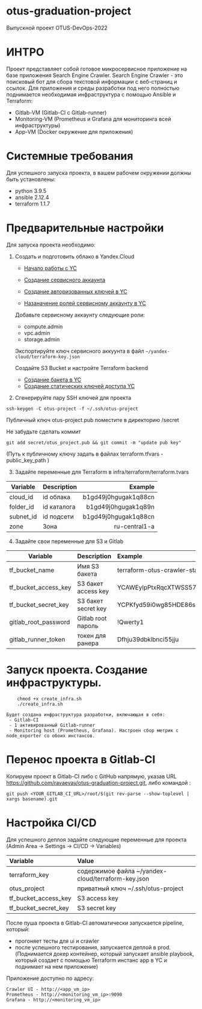 # otus-graduation-project
Выпускной проект OTUS-DevOps-2022

# ИНТРО

Проект представляет собой готовое микросервисное приложение на базе приложения Search Engine Crawler.
Search Engine Crawler - это поисковый бот для сбора текстовой информации с веб-страниц и ссылок.
Для приложения и среды разработки под него полностью поднимается необходимая инфраструктура с помощью Ansible и Terraform:
 - Gitlab-VM (Gitlab-CI c Gitlab-runner)
 - Monitoring-VM (Prometheus и Grafana для мониторинга всей инфраструктуры)
 - App-VM (Docker окружение для приложения)

# Системные требования

Для успешного запуска проекта, в вашем рабочем окружении должны быть установлены:

- python 3.9.5
- ansible 2.12.4
- terraform 1.1.7

# Предварительные настройки

 Для запуска проекта необходимо:
  1. Cоздать и подготовить облако в Yandex.Cloud
  
     - [Начало работы с YC](https://cloud.yandex.ru/docs/overview/quickstart)
     
     - [Создание сервисного аккаунта](https://cloud.yandex.ru/docs/iam/operations/sa/create)

     - [Создание авторизованных ключей в YC](https://cloud.yandex.ru/docs/iam/operations/authorized-key/create)
     
     - [Назаначение ролей сервисному аккаунту в YC](https://cloud.yandex.ru/docs/iam/operations/sa/assign-role-for-sa)
     
     Добавьте сервисному аккаунту следующие роли:
     - compute.admin
     - vpc.admin
     - storage.admin
     
     Экспортируйте ключ сервисного аккуунта в файл  ``` ~/yandex-cloud/terraform-key.json ```
     
     Создайте S3 Bucket и настройте Terraform backend
       - [Создание бакета в YC](https://cloud.yandex.ru/docs/storage/operations/buckets/create)
       - [Создание статических ключей доступа YC](https://cloud.yandex.ru/docs/iam/operations/sa/create-access-key)

  2. Сгенерируйте пару SSH ключей для проекта
   `````
   ssh-keygen -C otus-project -f ~/.ssh/otus-project
   `````
   Публичный ключ otus-project.pub поместите в директорию /secret
   
   Не забудьте сделать коммит
   ````
   git add secret/otus_project.pub && git commit -m "update pub key"
   ````
  
  (Путь к публичному ключу задать в файлах terraform.tfvars - public_key_path )
  
  3. Задайте переменные для Terraform в infra/terraform/terraform.tvars
  
| Variable      | Description   | Example             |
| ------------- |:------------- | -------------------:|
| cloud_id      |id облака      |b1gd49j0hgugak1q88cn |
| folder_id     |id каталога    |b1gd49j0hgugak1q89n  |
| subnet_id     |id подсети     |b1gd49j0hgugak1q88cn |
| zone          |Зона           | ru-central1-a       |

  4. Задайте свои переменные для S3 и Gitlab
 
 | Variable             | Description           | Example                                 |
 | -------------------- |:--------------------- |:-------------------------------------   |
 | tf_bucket_name       |Имя S3 бакета          |terraform-otus-crawler-state             |
 | tf_bucket_access_key |S3 бакет access key    |YCAWEylpPtxRqcXTWSS57Ssw2                |
 | tf_bucket_secret_key |S3 бакет secret key    |YCPKfyd59i0wg85HDE86s8tr7s+pwL9GPXVBYeF5 |
 | gitlab_root_password |Gitlab root пароль     |!Qwerty1                                 |
 | gitlab_runner_token  |токен для ранера       |Dfhju39dbklbnci55jju                     |
 

# Запуск проекта. Создание инфраструктуры.
```
    chmod +x create_infra.sh
    ./create_infra.sh
```

    Будет создана инфраструктура разработки, включающая в себя:
     - Gitlab-CI
     - 1 активированный Gitlab-runner
     - Monitoring host (Prometheus, Grafana). Настроен сбор метрик с node_exporter со обоих инстансов.
     

# Перенос проекта в Gitlab-CI

Копируем проект в Gitlab-CI либо с GitHub напрямую, указав URL https://github.com/ravaevay/otus-graduation-project.git, либо командой :
``` 
git push <YOUR_GITLAB_CI_URL>/root/$(git rev-parse --show-toplevel | xargs basename).git
```

# Настройка CI/CD

Для успешного деплоя задайте следующие переменные для проекта (Admin Area -> Settings -> CI/CD -> Variables)

   | Variable             | Value                                             | 
   | :-------------       |:-------------                                     |
   | terraform_key        |содержимое файла ~/yandex-cloud/terraform-key.json |
   | otus_project         |приватный ключ ~/.ssh/otus-project                 |
   | tf_bucket_access_key |S3 access key                                      |
   | tf_bucket_secret_key |S3 secret key                                      |

После пуша проекта в Gitlab-CI автоматически запускается pipeline, который:
 - прогоняет тесты для ui и crawler
 - после успешного тестирования, запускается деплой в prod. (Поднимается докер контейнер, который запускает ansible playbook, который создает с помощью Terraform инстанс app в YC и поднимает на нем приложение)
 
 Приложение доступно по адресу:
 ```
 Crawler UI - http://<app_vm_ip>
 Prometheus - http://<monitoring_vm_ip>:9090
 Grafana - http://<monitoring_vm_ip>
 ```
 
